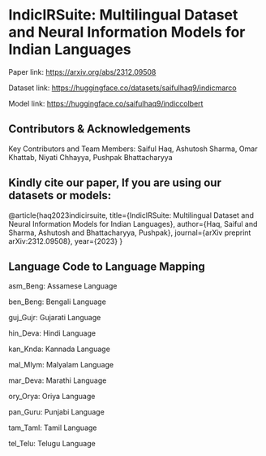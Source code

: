 # IndicIRSuite: Multilingual Dataset and Neural Information Models for Indian Languages

Paper link: https://arxiv.org/abs/2312.09508

Dataset link: https://huggingface.co/datasets/saifulhaq9/indicmarco

Model link: https://huggingface.co/saifulhaq9/indiccolbert

## Contributors & Acknowledgements

Key Contributors and Team Members: Saiful Haq, Ashutosh Sharma, Omar Khattab, Niyati Chhayya, Pushpak Bhattacharyya

## Kindly cite our paper, If you are using our datasets or models:

@article{haq2023indicirsuite,
  title={IndicIRSuite: Multilingual Dataset and Neural Information Models for Indian Languages},
  author={Haq, Saiful and Sharma, Ashutosh and Bhattacharyya, Pushpak},
  journal={arXiv preprint arXiv:2312.09508},
  year={2023}
}

## Language Code to Language Mapping

asm_Beng: Assamese Language

ben_Beng: Bengali Language

guj_Gujr: Gujarati Language

hin_Deva: Hindi Language

kan_Knda: Kannada Language

mal_Mlym: Malyalam Language

mar_Deva: Marathi Language

ory_Orya: Oriya Language

pan_Guru: Punjabi Language

tam_Taml: Tamil Language

tel_Telu: Telugu Language


